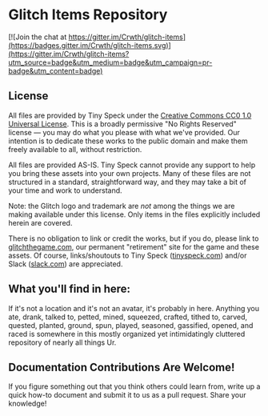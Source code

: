 # Glitch Items Repository #

[![Join the chat at https://gitter.im/Crwth/glitch-items](https://badges.gitter.im/Crwth/glitch-items.svg)](https://gitter.im/Crwth/glitch-items?utm_source=badge&utm_medium=badge&utm_campaign=pr-badge&utm_content=badge)

## License ##

All files are provided by Tiny Speck under the 
<a href="http://creativecommons.org/publicdomain/zero/1.0/legalcode">Creative
Commons CC0 1.0 Universal License</a>. This is a broadly permissive "No Rights 
Reserved" license — you may do what you please with what we've provided. Our 
intention is to dedicate these works to the public domain and make them freely 
available to all, without restriction.

All files are provided AS-IS. Tiny Speck cannot provide any support to help you 
bring these assets into your own projects. Many of these files are not 
structured in a standard, straightforward way, and they may take a bit of 
your time and work to understand.

Note: the Glitch logo and trademark are *not* among the things we are making 
available under this license. Only items in the files explicitly included 
herein are covered.

There is no obligation to link or credit the works, but if you do, please link 
to <a href="http://glitchthegame.com">glitchthegame.com</a>, our permanent 
"retirement" site for the game and these assets. Of course, links/shoutouts to 
Tiny Speck (<a href="http://tinyspeck.com">tinyspeck.com</a>) and/or Slack 
(<a href="http://slack.com">slack.com</a>) are appreciated.

## What you'll find in here: ##

If it's not a location and it's not an avatar, it's probably in here. Anything
you ate, drank, talked to, petted, mined, squeezed, crafted, tithed to, carved,
quested, planted, ground, spun, played, seasoned, gassified, opened, and raced
is somewhere in this mostly organized yet intimidatingly cluttered repository of nearly all things Ur.

## Documentation Contributions Are Welcome! ##

If you figure something out that you think others could learn from, write up a 
quick how-to document and submit it to us as a pull request. Share your 
knowledge!
